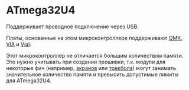# ATmega32U4

Поддерживает проводное подключение через USB.

Платы, основанные на этом микроконтроллере поддерживают [QMK](/firmware/qmk.md), [VIA](/firmware/via.md) и [Vial](/firmware/vial.md).

Этот микроконтроллер не отличается большим количеством памяти. Это нужно учитывать при создании прошивки, т.к. модули для некоторые фич (например, [экранов](/hardware/screens.md) или [трекбола](/hardware/trackball.md)) могут занимать значительное количество памяти и превысить допустимые лимиты для ATmega32U4.
